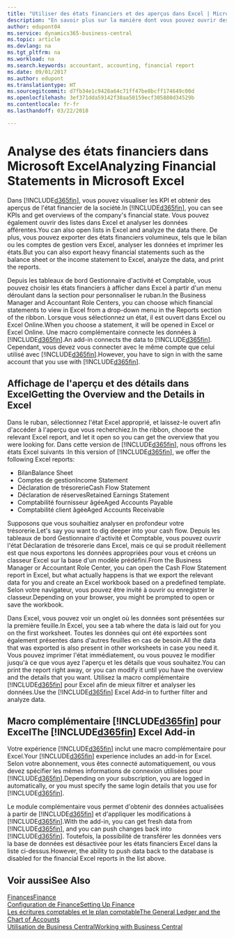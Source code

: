 ```yaml
---
title: "Utiliser des états financiers et des aperçus dans Excel | Microsoft Docs"
description: "En savoir plus sur la manière dont vous pouvez ouvrir des états financiers dans Microsoft Excel à partir de Business Central pour une meilleure analyse."
author: edupont04
ms.service: dynamics365-business-central
ms.topic: article
ms.devlang: na
ms.tgt_pltfrm: na
ms.workload: na
ms.search.keywords: accountant, accounting, financial report
ms.date: 09/01/2017
ms.author: edupont
ms.translationtype: HT
ms.sourcegitcommit: d7fb34e1c9428a64c71ff47be8bcff174649c00d
ms.openlocfilehash: 3ef371dda59142f38aa50159ecf305880d34529b
ms.contentlocale: fr-fr
ms.lasthandoff: 03/22/2018

---
```

# <a name="analyzing-financial-statements-in-microsoft-excel"></a><span data-ttu-id="3d443-103">Analyse des états financiers dans Microsoft Excel</span><span class="sxs-lookup"><span data-stu-id="3d443-103">Analyzing Financial Statements in Microsoft Excel</span></span>
<span data-ttu-id="3d443-104">Dans [!INCLUDE[d365fin](includes/d365fin_md.md)], vous pouvez visualiser les KPI et obtenir des aperçus de l'état financier de la société.</span><span class="sxs-lookup"><span data-stu-id="3d443-104">In [!INCLUDE[d365fin](includes/d365fin_md.md)], you can see KPIs and get overviews of the company's financial state.</span></span> <span data-ttu-id="3d443-105">Vous pouvez également ouvrir des listes dans Excel et analyser les données afférentes.</span><span class="sxs-lookup"><span data-stu-id="3d443-105">You can also open lists in Excel and analyze the data there.</span></span> <span data-ttu-id="3d443-106">De plus, vous pouvez exporter des états financiers volumineux, tels que le bilan ou les comptes de gestion vers Excel, analyser les données et imprimer les états.</span><span class="sxs-lookup"><span data-stu-id="3d443-106">But you can also export heavy financial statements such as the balance sheet or the income statement to Excel, analyze the data, and print the reports.</span></span>  

<span data-ttu-id="3d443-107">Depuis les tableaux de bord Gestionnaire d'activité et Comptable, vous pouvez choisir les états financiers à afficher dans Excel à partir d'un menu déroulant dans la section pour personnaliser le ruban.</span><span class="sxs-lookup"><span data-stu-id="3d443-107">In the Business Manager and Accountant Role Centers, you can choose which financial statements to view in Excel from a drop-down menu in the Reports section of the ribbon.</span></span> <span data-ttu-id="3d443-108">Lorsque vous sélectionnez un état, il est ouvert dans Excel ou Excel Online.</span><span class="sxs-lookup"><span data-stu-id="3d443-108">When you choose a statement, it will be opened in Excel or Excel Online.</span></span> <span data-ttu-id="3d443-109">Une macro complémentaire connecte les données à [!INCLUDE[d365fin](includes/d365fin_md.md)].</span><span class="sxs-lookup"><span data-stu-id="3d443-109">An add-in connects the data to [!INCLUDE[d365fin](includes/d365fin_md.md)].</span></span> <span data-ttu-id="3d443-110">Cependant, vous devez vous connecter avec le même compte que celui utilisé avec [!INCLUDE[d365fin](includes/d365fin_md.md)].</span><span class="sxs-lookup"><span data-stu-id="3d443-110">However, you have to sign in with the same account that you use with [!INCLUDE[d365fin](includes/d365fin_md.md)].</span></span>  

## <a name="getting-the-overview-and-the-details-in-excel"></a><span data-ttu-id="3d443-111">Affichage de l'aperçu et des détails dans Excel</span><span class="sxs-lookup"><span data-stu-id="3d443-111">Getting the Overview and the Details in Excel</span></span>
<span data-ttu-id="3d443-112">Dans le ruban, sélectionnez l'état Excel approprié, et laissez-le ouvert afin d'accéder à l'aperçu que vous recherchiez.</span><span class="sxs-lookup"><span data-stu-id="3d443-112">In the ribbon, choose the relevant Excel report, and let it open so you can get the overview that you were looking for.</span></span> <span data-ttu-id="3d443-113">Dans cette version de [!INCLUDE[d365fin](includes/d365fin_md.md)], nous offrons les états Excel suivants :</span><span class="sxs-lookup"><span data-stu-id="3d443-113">In this version of [!INCLUDE[d365fin](includes/d365fin_md.md)], we offer the following Excel reports:</span></span>

- <span data-ttu-id="3d443-114">Bilan</span><span class="sxs-lookup"><span data-stu-id="3d443-114">Balance Sheet</span></span>  
- <span data-ttu-id="3d443-115">Comptes de gestion</span><span class="sxs-lookup"><span data-stu-id="3d443-115">Income Statement</span></span>  
- <span data-ttu-id="3d443-116">Déclaration de trésorerie</span><span class="sxs-lookup"><span data-stu-id="3d443-116">Cash Flow Statement</span></span>  
- <span data-ttu-id="3d443-117">Déclaration de réserves</span><span class="sxs-lookup"><span data-stu-id="3d443-117">Retained Earnings Statement</span></span>  
- <span data-ttu-id="3d443-118">Comptabilité fournisseur âgée</span><span class="sxs-lookup"><span data-stu-id="3d443-118">Aged Accounts Payable</span></span>  
- <span data-ttu-id="3d443-119">Comptabilité client âgée</span><span class="sxs-lookup"><span data-stu-id="3d443-119">Aged Accounts Receivable</span></span>  

<span data-ttu-id="3d443-120">Supposons que vous souhaitiez analyser en profondeur votre trésorerie.</span><span class="sxs-lookup"><span data-stu-id="3d443-120">Let's say you want to dig deeper into your cash flow.</span></span> <span data-ttu-id="3d443-121">Depuis les tableaux de bord Gestionnaire d'activité et Comptable, vous pouvez ouvrir l'état Déclaration de trésorerie dans Excel, mais ce qui se produit réellement est que nous exportons les données appropriées pour vous et créons un classeur Excel sur la base d'un modèle prédéfini.</span><span class="sxs-lookup"><span data-stu-id="3d443-121">From the Business Manager or Accountant Role Center, you can open the Cash Flow Statement report in Excel, but what actually happens is that we export the relevant data for you and create an Excel workbook based on a predefined template.</span></span> <span data-ttu-id="3d443-122">Selon votre navigateur, vous pouvez être invité à ouvrir ou enregistrer le classeur.</span><span class="sxs-lookup"><span data-stu-id="3d443-122">Depending on your browser, you might be prompted to open or save the workbook.</span></span>  

<span data-ttu-id="3d443-123">Dans Excel, vous pouvez voir un onglet où les données sont présentées sur la première feuille.</span><span class="sxs-lookup"><span data-stu-id="3d443-123">In Excel, you see a tab where the data is laid out for you on the first worksheet.</span></span> <span data-ttu-id="3d443-124">Toutes les données qui ont été exportées sont également présentes dans d'autres feuilles en cas de besoin.</span><span class="sxs-lookup"><span data-stu-id="3d443-124">All the data that was exported is also present in other worksheets in case you need it.</span></span> <span data-ttu-id="3d443-125">Vous pouvez imprimer l'état immédiatement, ou vous pouvez le modifier jusqu'à ce que vous ayez l'aperçu et les détails que vous souhaitez.</span><span class="sxs-lookup"><span data-stu-id="3d443-125">You can print the report right away, or you can modify it until you have the overview and the details that you want.</span></span> <span data-ttu-id="3d443-126">Utilisez la macro complémentaire [!INCLUDE[d365fin](includes/d365fin_md.md)] pour Excel afin de mieux filtrer et analyser les données.</span><span class="sxs-lookup"><span data-stu-id="3d443-126">Use the [!INCLUDE[d365fin](includes/d365fin_md.md)] Excel Add-in to further filter and analyze data.</span></span>  

## <a name="the-included365finincludesd365finmdmd-excel-add-in"></a><span data-ttu-id="3d443-127">Macro complémentaire [!INCLUDE[d365fin](includes/d365fin_md.md)] pour Excel</span><span class="sxs-lookup"><span data-stu-id="3d443-127">The [!INCLUDE[d365fin](includes/d365fin_md.md)] Excel Add-in</span></span>
<span data-ttu-id="3d443-128">Votre expérience [!INCLUDE[d365fin](includes/d365fin_md.md)] inclut une macro complémentaire pour Excel.</span><span class="sxs-lookup"><span data-stu-id="3d443-128">Your [!INCLUDE[d365fin](includes/d365fin_md.md)] experience includes an add-in for Excel.</span></span> <span data-ttu-id="3d443-129">Selon votre abonnement, vous êtes connecté automatiquement, ou vous devez spécifier les mêmes informations de connexion utilisées pour [!INCLUDE[d365fin](includes/d365fin_md.md)].</span><span class="sxs-lookup"><span data-stu-id="3d443-129">Depending on your subscription, you are logged in automatically, or you must specify the same login details that you use for [!INCLUDE[d365fin](includes/d365fin_md.md)].</span></span>  

<span data-ttu-id="3d443-130">Le module complémentaire vous permet d'obtenir des données actualisées à partir de [!INCLUDE[d365fin](includes/d365fin_md.md)] et d'appliquer les modifications à [!INCLUDE[d365fin](includes/d365fin_md.md)].</span><span class="sxs-lookup"><span data-stu-id="3d443-130">With the add-in, you can get fresh data from [!INCLUDE[d365fin](includes/d365fin_md.md)], and you can push changes back into [!INCLUDE[d365fin](includes/d365fin_md.md)].</span></span> <span data-ttu-id="3d443-131">Toutefois, la possibilité de transférer les données vers la base de données est désactivée pour les états financiers Excel dans la liste ci-dessus.</span><span class="sxs-lookup"><span data-stu-id="3d443-131">However, the ability to push data back to the database is disabled for the financial Excel reports in the list above.</span></span>  

## <a name="see-also"></a><span data-ttu-id="3d443-132">Voir aussi</span><span class="sxs-lookup"><span data-stu-id="3d443-132">See Also</span></span>
[<span data-ttu-id="3d443-133">Finances</span><span class="sxs-lookup"><span data-stu-id="3d443-133">Finance</span></span>](finance.md)  
[<span data-ttu-id="3d443-134">Configuration de Finance</span><span class="sxs-lookup"><span data-stu-id="3d443-134">Setting Up Finance</span></span>](finance-setup-finance.md)  
[<span data-ttu-id="3d443-135">Les écritures comptables et le plan comptable</span><span class="sxs-lookup"><span data-stu-id="3d443-135">The General Ledger and the Chart of Accounts</span></span>](finance-general-ledger.md)  
[<span data-ttu-id="3d443-136">Utilisation de Business Central</span><span class="sxs-lookup"><span data-stu-id="3d443-136">Working with Business Central</span></span>](ui-work-product.md)  

